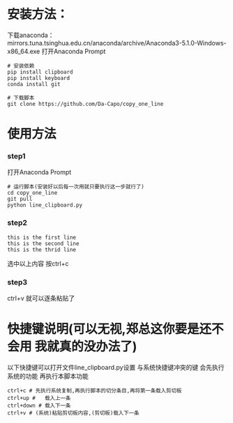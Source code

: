 # 安装方法：
下载anaconda： mirrors.tuna.tsinghua.edu.cn/anaconda/archive/Anaconda3-5.1.0-Windows-x86_64.exe
打开Anaconda Prompt 
```
# 安装依赖
pip install clipboard
pip install keyboard
conda install git

# 下载脚本
git clone https://github.com/Da-Capo/copy_one_line
```

# 使用方法
### step1
打开Anaconda Prompt 
```
# 运行脚本(安装好以后每一次用就只要执行这一步就行了)
cd copy_one_line
git pull
python line_clipboard.py
```

### step2
```
this is the first line
this is the second line
this is the thrid line
```
选中以上内容  按ctrl+c

### step3
ctrl+v 就可以逐条粘贴了


# 快捷键说明(可以无视,郑总这你要是还不会用 我就真的没办法了)
以下快捷键可以打开文件line_clipboard.py设置
与系统快捷键冲突的键 会先执行系统的功能 再执行本脚本功能
```
ctrl+c # 先执行系统复制,再执行脚本的切分条目,再将第一条载入剪切板
ctrl+up #   载入上一条
ctrl+down # 载入下一条
ctrl+v # (系统)粘贴剪切板内容,(剪切板)载入下一条
```
